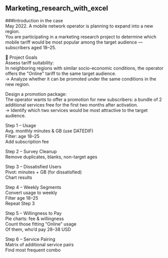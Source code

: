 ## Marketing_research_with_excel  

###Introduction in the case  
May 2022. A mobile network operator is planning to expand into a new region.  
You are participating in a marketing research project to determine which mobile tariff would be most popular among the target audience — subscribers aged 18–25.

🎯 Project Goals  
Assess tariff suitability:  
In neighboring regions with similar socio-economic conditions, the operator offers the "Online" tariff to the same target audience.  
→ Analyze whether it can be promoted under the same conditions in the new region.

Design a promotion package:  
The operator wants to offer a promotion for new subscribers: a bundle of 2 additional services free for the first two months after activation.  
→ Identify which two services would be most attractive to the target audience.  

Step 1 – Usage  
Avg. monthly minutes & GB (use DATEDIF)  
Filter: age 18–25  
Add subscription fee  

Step 2 – Survey Cleanup  
Remove duplicates, blanks, non-target ages  

Step 3 – Dissatisfied Users  
Pivot: minutes + GB (for dissatisfied)  
Chart results  

Step 4 – Weekly Segments  
Convert usage to weekly  
Filter age 18–25  
Repeat Step 3  

Step 5 – Willingness to Pay  
Pie charts: fee & willingness  
Count those fitting “Online” usage  
Of them, who’d pay 28–38 USD  

Step 6 – Service Pairing  
Matrix of additional service pairs  
Find most frequent combo  
